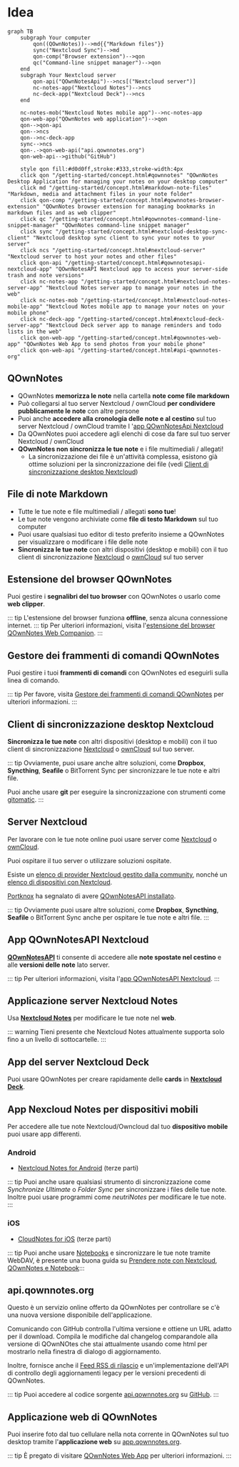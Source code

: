 # Idea

<style scoped>
  /* Remove max-width for content so there is enough space for the Mermaid diagram */
  /* We need "scoped" or this will leak to all other pages! */
  /* We need "main" to be more specific than the default style */
  main .theme-default-content:not(.custom) {
    max-width: none;
  }
</style>

```mermaid
graph TB
    subgraph Your computer
        qon((QOwnNotes))-->md{{"Markdown files"}}
        sync("Nextcloud Sync")-->md
        qon-comp("Browser extension")-->qon
        qc("Command-line snippet manager")-->qon
    end
    subgraph Your Nextcloud server
        qon-api("QOwnNotesApi")-->ncs[("Nextcloud server")]
        nc-notes-app("Nextcloud Notes")-->ncs
        nc-deck-app("Nextcloud Deck")-->ncs
    end

    nc-notes-mob("Nextcloud Notes mobile app")-->nc-notes-app
    qon-web-app("QOwnNotes web application")-->qon
    qon-->qon-api
    qon-->ncs
    qon-->nc-deck-app
    sync-->ncs
    qon-.->qon-web-api("api.qownnotes.org")
    qon-web-api-->github("GitHub")

    style qon fill:#d0d0ff,stroke:#333,stroke-width:4px
    click qon "/getting-started/concept.html#qownnotes" "QOwnNotes Desktop Application for managing your notes on your desktop computer"
    click md "/getting-started/concept.html#markdown-note-files" "Markdown, media and attachment files in your note folder"
    click qon-comp "/getting-started/concept.html#qownnotes-browser-extension" "QOwnNotes browser extension for managing bookmarks in markdown files and as web clipper"
    click qc "/getting-started/concept.html#qownnotes-command-line-snippet-manager" "QOwnNotes command-line snippet manager"
    click sync "/getting-started/concept.html#nextcloud-desktop-sync-client" "Nextcloud desktop sync client to sync your notes to your server"
    click ncs "/getting-started/concept.html#nextcloud-server" "Nextcloud server to host your notes and other files"
    click qon-api "/getting-started/concept.html#qownnotesapi-nextcloud-app" "QOwnNotesAPI Nextcloud app to access your server-side trash and note versions"
    click nc-notes-app "/getting-started/concept.html#nextcloud-notes-server-app" "Nextcloud Notes server app to manage your notes in the web"
    click nc-notes-mob "/getting-started/concept.html#nextcloud-notes-mobile-app" "Nextcloud Notes mobile app to manage your notes on your mobile phone"
    click nc-deck-app "/getting-started/concept.html#nextcloud-deck-server-app" "Nextcloud Deck server app to manage reminders and todo lists in the web"
    click qon-web-app "/getting-started/concept.html#qownnotes-web-app" "QOwnNotes Web App to send photos from your mobile phone"
    click qon-web-api "/getting-started/concept.html#api-qownnotes-org"
```

## QOwnNotes

- QOwnNotes **memorizza le note** nella cartella **note come file markdown**
- Può collegarsi al tuo server Nextcloud / ownCloud **per condividere pubblicamente le note** con altre persone
- Puoi anche **accedere alla cronologia delle note e al cestino** sul tuo server Nextcloud / ownCloud tramite l '[app QOwnNotesApi Nextcloud](#qownnotesapi-nextcloud-app)
- Da QOwnNotes puoi accedere agli elenchi di cose da fare sul tuo server Nextcloud / ownCloud
- **QOwnNotes non sincronizza le tue note** e i file multimediali / allegati!
  - La sincronizzazione dei file è un'attività complessa, esistono già ottime soluzioni per la sincronizzazione dei file (vedi [Client di sincronizzazione desktop Nextcloud](#nextcloud-desktop-sync-client))

## File di note Markdown

- Tutte le tue note e file multimediali / allegati **sono tue**!
- Le tue note vengono archiviate come **file di testo Markdown** sul tuo computer
- Puoi usare qualsiasi tuo editor di testo preferito insieme a QOwnNotes per visualizzare o modificare i file delle note
- **Sincronizza le tue note** con altri dispositivi (desktop e mobili) con il tuo client di sincronizzazione [Nextcloud](https://nextcloud.com/) o [ownCloud](https://owncloud.org/) sul tuo server

## Estensione del browser QOwnNotes

Puoi gestire i **segnalibri del tuo browser** con QOwnNotes o usarlo come **web clipper**.

::: tip
L'estensione del browser funziona **offline**, senza alcuna connessione internet. ::: tip
Per ulteriori informazioni, visita l'[estensione del browser QOwnNotes Web Companion](browser-extension.md).
:::

## Gestore dei frammenti di comandi QOwnNotes

Puoi gestire i tuoi **frammenti di comandi** con QOwnNotes ed eseguirli sulla linea di comando.

::: tip
Per favore, visita [Gestore dei frammenti di comandi QOwnNotes](command-line-snippet-manager.md) per ulteriori informazioni.
:::

## Client di sincronizzazione desktop Nextcloud

**Sincronizza le tue note** con altri dispositivi (desktop e mobili) con il tuo client di sincronizzazione [Nextcloud](https://nextcloud.com/) o [ownCloud](https://owncloud.org/) sul tuo server.

::: tip
Ovviamente, puoi usare anche altre soluzioni, come **Dropbox**, **Syncthing**, **Seafile** o BitTorrent Sync per sincronizzare le tue note e altri file.

Puoi anche usare **git** per eseguire la sincronizzazione con strumenti come [gitomatic](https://github.com/muesli/gitomatic/).
:::

## Server Nextcloud

Per lavorare con le tue note online puoi usare server come [Nextcloud](https://nextcloud.com/) o [ownCloud](https://owncloud.org/).

Puoi ospitare il tuo server o utilizzare soluzioni ospitate.

Esiste un [elenco di provider Nextcloud gestito dalla community](https://github.com/nextcloud/providers#providers), nonché un [elenco di dispositivi con Nextcloud](https://nextcloud.com/devices/).

[Portknox](https://portknox.net) ha segnalato di avere [QOwnNotesAPI installato](https://portknox.net/en/app_listing).

::: tip
Ovviamente puoi usare altre soluzioni, come **Dropbox**, **Syncthing**, **Seafile** o BitTorrent Sync anche per ospitare le tue note e altri file.
:::

## App QOwnNotesAPI Nextcloud

[**QOwnNotesAPI**](https://github.com/pbek/qownnotesapi) ti consente di accedere alle **note spostate nel cestino** e alle **versioni delle note** lato server.

::: tip
Per ulteriori informazioni, visita l'[app QOwnNotesAPI Nextcloud](qownnotesapi.md).
:::

## Applicazione server Nextcloud Notes

Usa [**Nextcloud Notes**](https://github.com/nextcloud/notes) per modificare le tue note nel **web**.

::: warning
Tieni presente che Nextcloud Notes attualmente supporta solo fino a un livello di sottocartelle.
:::

## App del server Nextcloud Deck

Puoi usare QOwnNotes per creare rapidamente delle **cards** in [**Nextcloud Deck**](https://github.com/nextcloud/deck).

## App Nexcloud Notes per dispositivi mobili

Per accedere alle tue note Nextcloud/Owncloud dal tuo **dispositivo mobile** puoi usare app differenti.

### Android

- [Nextcloud Notes for Android](https://play.google.com/store/apps/details?id=it.niedermann.owncloud.notes) (terze parti)

::: tip
Puoi anche usare qualsiasi strumento di sincronizzazione come _Synchronize Ultimate_ o _Folder Sync_ per sincronizzare i files delle tue note. Inoltre puoi usare programmi come _neutriNotes_ per modificare le tue note.
:::

### iOS

- [CloudNotes for iOS](https://itunes.apple.com/de/app/cloudnotes-owncloud-notes/id813973264?mt=8) (terze parti)

::: tip
Puoi anche usare [Notebooks](https://itunes.apple.com/us/app/notebooks-write-and-organize/id780438662) e sincronizzare le tue note tramite WebDAV, è presente una buona guida su [Prendere note con Nextcloud, QOwnNotes e Notebook](https://lifemeetscode.com/blog/taking-notes-with-nextcloud-qownnotes-and-notebooks):::

## api.qownnotes.org

Questo è un servizio online offerto da QOwnNotes per controllare se c'è una nuova versione disponibile dell'applicazione.

Comunicando con GitHub controlla l'ultima versione e ottiene un URL adatto per il download. Compila le modifiche dal changelog comparandole alla versione di QOwnNOtes che stai attualmente usando come html per mostrarlo nella finestra di dialogo di aggiornamento.

Inoltre, fornisce anche il [Feed RSS di rilascio](http://api.qownnotes.org/rss/app-releases) e un'implementazione dell'API di controllo degli aggiornamenti legacy per le versioni precedenti di QOwnNotes.

::: tip
Puoi accedere al codice sorgente [api.qownnotes.org](https://api.qownnotes.org) su [GitHub](https://github.com/qownnotes/api).
:::

## Applicazione web di QOwnNotes

Puoi inserire foto dal tuo cellulare nella nota corrente in QOwnNotes sul tuo desktop tramite l'**applicazione web** su [app.qownnotes.org](https://app.qownnotes.org/).

::: tip
È pregato di visitare [QOwnNotes Web App](web-app.md) per ulteriori informazioni.
:::
